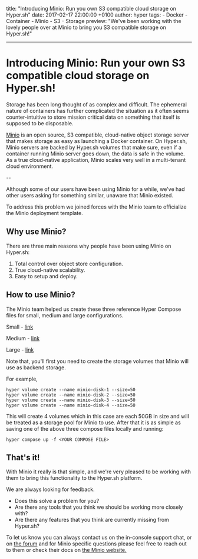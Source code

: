 title: "Introducing Minio: Run you own S3 compatible cloud storage on Hyper.sh"
date: 2017-02-17 22:00:00 +0100
author: hyper
tags:
    - Docker
    - Container
    - Minio
    - S3
    - Storage
preview: "We've been working with the lovely people over at Minio to bring you S3 compatible storage on Hyper.sh!"

---

# Introducing Minio: Run your own S3 compatible cloud storage on Hyper.sh!

Storage has been long thought of as complex and difficult. The ephemeral nature of containers has further complicated the situation as it often seems counter-intuitive to store mission critical data on something that itself is supposed to be disposable.

[Minio](https://www.minio.io/) is an open source, S3 compatible, cloud-native object storage server that makes storage as easy as launching a Docker container. On Hyper.sh, Minio servers are backed by Hyper.sh volumes that make sure, even if a container running Minio server goes down, the data is safe in the volume. As a true cloud-native application, Minio scales very well in a multi-tenant cloud environment.

--

Although some of our users have been using Minio for a while, we've had other users asking for something similar, unaware that Minio existed.

To address this problem we joined forces with the Minio team to officialize the Minio deployment template.

## Why use Minio?

There are three main reasons why people have been using Minio on Hyper.sh:

1. Total control over object store configuration.
2. True cloud-native scalability.
3. Easy to setup and deploy.

## How to use Minio?

The Minio team helped us create these three reference Hyper Compose files for small, medium and large configurations.

Small - [link](https://gist.github.com/harshavardhana/14b2a472d661446fe5b0f602bc61ac82#file-s4-compose-yml)

Medium - [link](https://gist.github.com/harshavardhana/14b2a472d661446fe5b0f602bc61ac82#file-m3-compose-yml)

Large - [link](https://gist.github.com/harshavardhana/14b2a472d661446fe5b0f602bc61ac82#file-l3-compose-yml)

Note that, you'll first you need to create the storage volumes that Minio will use as backend storage.

For example,

```
hyper volume create --name minio-disk-1 --size=50
hyper volume create --name minio-disk-2 --size=50
hyper volume create --name minio-disk-3 --size=50
hyper volume create --name minio-disk-4 --size=50
```

This will create 4 volumes which in this case are each 50GB in size and will be treated as a storage pool for Minio to use. After that it is as simple as saving one of the above three compose files locally and running:

```
hyper compose up -f <YOUR COMPOSE FILE>
```

## That's it!

With Minio it really is that simple, and we're very pleased to be working with them to bring this functionality to the Hyper.sh platform.

We are always looking for feedback.

- Does this solve a problem for you?
- Are there any tools that you think we should be working more closely with?
- Are there any features that you think are currently missing from Hyper.sh?

To let us know you can always contact us on the in-console support chat, or on [the forum](https://forum.hyper.sh/) and for Minio specific questions please feel free to reach out to them or check their docs on [the Minio website.](https://www.minio.io/)
